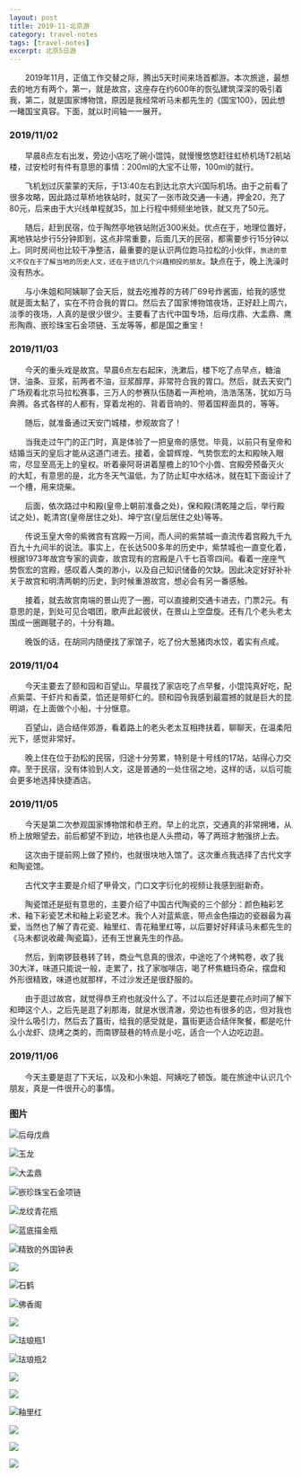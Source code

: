 ```yaml
---
layout: post
title: 2019-11-北京游
category: travel-notes
tags: [travel-notes]
excerpt: 北京5日游
---
```


&emsp;&emsp;2019年11月，正值工作交替之际，腾出5天时间来场首都游。本次旅途，最想去的地方有两个，第一，就是故宫，这座存在约600年的恢弘建筑深深的吸引着我，第二，就是国家博物馆，原因是我经常听马未都先生的《国宝100》，因此想一睹国宝真容。下面，就以时间轴一一展开。  


### 2019/11/02  

&emsp;&emsp;早晨8点左右出发，旁边小店吃了碗小馄饨，就慢慢悠悠赶往虹桥机场T2航站楼，过安检时有件有意思的事情：200ml的大宝不让带，100ml的就行。  

&emsp;&emsp;飞机划过灰蒙蒙的天际，于13:40左右到达北京大兴国际机场。由于之前看了很多攻略，因此路过草桥地铁站时，就买了一张市政交通一卡通，押金20，充了80元，后来由于大兴线单程就35，加上行程中频频坐地铁，就又充了50元。  

&emsp;&emsp;随后，赶到民宿，位于陶然亭地铁站附近300米处。优点在于，地理位置好，离地铁站步行5分钟即到，这点非常重要，后面几天的民宿，都需要步行15分钟以上。同时房间也比较干净整洁，最重要的是认识两位跑马拉松的小伙伴，`旅途的意义不仅在于了解当地的历史人文，还在于结识几个兴趣相投的朋友`。缺点在于，晚上洗澡时没有热水。  

&emsp;&emsp;与小朱姐和阿姨聊了会天后，就去吃推荐的方砖厂69号炸酱面，给我的感觉就是面太黏了，实在不符合我的胃口。然后去了国家博物馆夜场，正好赶上周六，淡季的夜场，人真的是很少很少。主要看了古代中国专场，后母戊鼎、大盂鼎、鹰形陶鼎、嵌珍珠宝石金项链、玉龙等等，都是国之重宝！



### 2019/11/03  

&emsp;&emsp;今天的重头戏是故宫。早晨6点左右起床，洗漱后，楼下吃了点早点，糖油饼、油条、豆浆，前两者不油，豆浆醇厚，非常符合我的胃口。然后，就去天安门广场观看北京马拉松赛事，三万人的参赛队伍随着一声枪响，浩浩荡荡，犹如万马奔腾。各式各样的人都有，穿着龙袍的、背着音响的、带着国粹面具的，等等。  

&emsp;&emsp;随后，就准备通过天安门城楼，参观故宫了！  

&emsp;&emsp;当我走过午门的正门时，真是体验了一把皇帝的感觉。毕竟，以前只有皇帝和结婚当天的皇后才能从这道门进去。接着，金碧辉煌、气势恢宏的太和殿映入眼帘，尽显至高无上的皇权。听着豪阿哥讲着屋檐上的10个小兽、宫殿旁预备灭火的大缸，有意思的是，北方冬天气温低，为了防止缸中水结冰，就在缸下面设计了一个槽，用来烧柴。  

&emsp;&emsp;后面，依次路过中和殿(皇帝上朝前准备之处)，保和殿(清乾隆之后，举行殿试之处)，乾清宫(皇帝居住之处)、坤宁宫(皇后居住之处)等等。  

&emsp;&emsp;传说玉皇大帝的紫微宫有宫殿一万间，而人间的紫禁城一直流传着宫殿九千九百九十九间半的说法。事实上，在长达500多年的历史中，紫禁城也一直变化着，根据1973年故宫专家的调查，故宫现有的宫殿是八千七百零四间。看着一座座气势恢宏的宫殿，感叹着人类的渺小，以及自己知识储备的欠缺。因此决定好好补补关于故宫和明清两朝的历史，到时候重游故宫，想必会有另一番感触。  

&emsp;&emsp;接着，就去故宫南端的景山兜了一圈，可以直接刷交通卡进去，门票2元。有意思的是，到处可见合唱团，歌声此起彼伏，在景山上空盘旋。还有几个老头老太围成一圈踢毽子的，十分有趣。  

&emsp;&emsp;晚饭的话，在胡同内随便找了家馆子，吃了份大葱猪肉水饺，着实有点咸。  


### 2019/11/04  

&emsp;&emsp;今天主要去了颐和园和百望山。早晨找了家店吃了点早餐，小馄饨真好吃，配点紫菜、干虾片和香菜，馅还是带虾仁的。颐和园令我感到最震撼的就是巨大的昆明湖，在上面做个小船，十分惬意。  

&emsp;&emsp;百望山，适合结伴郊游，看着路上的老头老太互相搀扶着，聊聊天，在温柔阳光下，感觉非常好。  

&emsp;&emsp;晚上住在位于劲松的民宿，归途十分劳累，特别是十号线的17站，站得心力交瘁。至于民宿，没有体验到人文，这是普通的一处住宿之地，这样的话，以后可能会更多地选择快捷酒店。  


### 2019/11/05  

&emsp;&emsp;今天是第二次参观国家博物馆和恭王府。早上的北京，交通真的非常拥堵，从桥上放眼望去，前后都望不到边，地铁也是人头攒动，等了两班才勉强挤上去。  

&emsp;&emsp;这次由于提前网上做了预约，也就很块地入馆了。这次重点我选择了古代文字和陶瓷馆。  

&emsp;&emsp;古代文字主要是介绍了甲骨文，门口文字衍化的视频让我感到挺新奇。  

&emsp;&emsp;陶瓷馆还是挺有意思的，主要介绍了中国古代陶瓷的三个部分：颜色釉彩艺术、釉下彩瓷艺术和釉上彩瓷艺术。我个人对蓝紫底，带点金色描边的瓷器最为喜爱，当然也了解了青花瓷、釉里红、青花釉里红等，以后要好好拜读马未都先生的《马未都说收藏·陶瓷篇》，还有王世襄先生的作品。  

&emsp;&emsp;然后，到南锣鼓巷转了转，商业气息真的很浓，中途吃了个烤鸭卷，收了我30大洋，味道只能说一般，走累了，找了家咖啡店，喝了杯焦糖玛奇朵，摆盘和外形很精致，味道也就那样，不过沙发还是很舒服的。  

&emsp;&emsp;由于逛过故宫，就觉得恭王府也就没什么了，不过以后还是要花点时间了解下和珅这个人，之后先是逛了刹那海，就是水很清澈，旁边也有很多的店，但对我也没什么吸引力，然后去了簋街，给我的感受就是，簋街更适合结伴聚餐，都是吃什么小龙虾、烧烤之类的，而南锣鼓巷的特点是小吃，适合一个人边吃边逛。  


### 2019/11/06  

&emsp;&emsp;今天主要是逛了下天坛，以及和小朱姐、阿姨吃了顿饭。能在旅途中认识几个朋友，真是一件很开心的事情。  


### 图片

![后母戊鼎](https://yyc-images.oss-cn-beijing.aliyuncs.com/IMG_20191102_184740.jpg)  

![玉龙](https://yyc-images.oss-cn-beijing.aliyuncs.com/IMG_20191102_190453.jpg)  

![大盂鼎](https://yyc-images.oss-cn-beijing.aliyuncs.com/IMG_20191102_190854.jpg)  

![嵌珍珠宝石金项链](https://yyc-images.oss-cn-beijing.aliyuncs.com/IMG_20191102_194517_1.jpg)  

![龙纹青花瓶](https://yyc-images.oss-cn-beijing.aliyuncs.com/IMG_20191102_195757.jpg)  

![蓝底描金瓶](https://yyc-images.oss-cn-beijing.aliyuncs.com/IMG_20191102_200506.jpg)  

![精致的外国钟表](https://yyc-images.oss-cn-beijing.aliyuncs.com/IMG_20191103_135257.jpg)  

![](https://yyc-images.oss-cn-beijing.aliyuncs.com/IMG_20191103_143752.jpg)  

![石鹤](https://yyc-images.oss-cn-beijing.aliyuncs.com/IMG_20191103_144215.jpg)  

![佛香阁](https://yyc-images.oss-cn-beijing.aliyuncs.com/IMG_20191104_120545.jpg)  

![](https://yyc-images.oss-cn-beijing.aliyuncs.com/IMG_20191104_121403_1.jpg)  

![珐琅瓶1](https://yyc-images.oss-cn-beijing.aliyuncs.com/IMG_20191105_112652.jpg)  

![珐琅瓶2](https://yyc-images.oss-cn-beijing.aliyuncs.com/IMG_20191105_112810.jpg)  

![](https://yyc-images.oss-cn-beijing.aliyuncs.com/IMG_20191105_113650.jpg)  

![](https://yyc-images.oss-cn-beijing.aliyuncs.com/IMG_20191105_114316.jpg)  


![釉里红](https://yyc-images.oss-cn-beijing.aliyuncs.com/IMG_20191105_115102.jpg)  

![](https://yyc-images.oss-cn-beijing.aliyuncs.com/IMG_20191105_115242.jpg)  

![](https://yyc-images.oss-cn-beijing.aliyuncs.com/IMG_20191105_115947_1.jpg)  

![](https://yyc-images.oss-cn-beijing.aliyuncs.com/IMG_20191105_121533.jpg)  



